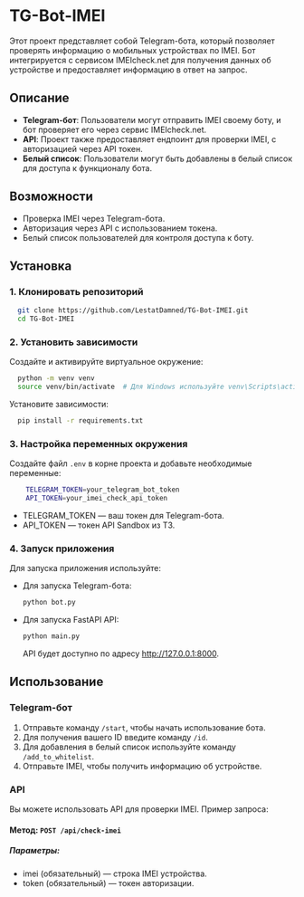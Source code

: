 # TG-Bot-IMEI

Этот проект представляет собой Telegram-бота, который позволяет проверять информацию о мобильных устройствах по IMEI.
Бот интегрируется с сервисом IMEIcheck.net для получения данных об устройстве и предоставляет информацию
в ответ на запрос.

## Описание

- **Telegram-бот**: Пользователи могут отправить IMEI своему боту, и бот проверяет его через сервис IMEIcheck.net.
- **API**: Проект также предоставляет ендпоинт для проверки IMEI, с авторизацией через API токен.
- **Белый список**: Пользователи могут быть добавлены в белый список для доступа к функционалу бота.

## Возможности

- Проверка IMEI через Telegram-бота.
- Авторизация через API с использованием токена.
- Белый список пользователей для контроля доступа к боту.

## Установка

### 1. Клонировать репозиторий

```bash
  git clone https://github.com/LestatDamned/TG-Bot-IMEI.git
  cd TG-Bot-IMEI
```
### 2. Установить зависимости

Создайте и активируйте виртуальное окружение:
```bash
  python -m venv venv
  source venv/bin/activate  # Для Windows используйте venv\Scripts\activate
```
Установите зависимости:
```bash
  pip install -r requirements.txt
```
### 3. Настройка переменных окружения

Создайте файл `.env` в корне проекта и добавьте необходимые переменные:

```bash
    TELEGRAM_TOKEN=your_telegram_bot_token
    API_TOKEN=your_imei_check_api_token
```

- TELEGRAM_TOKEN — ваш токен для Telegram-бота.
- API_TOKEN — токен API Sandbox из ТЗ.

### 4. Запуск приложения

Для запуска приложения используйте:

- Для запуска Telegram-бота:
    ```bash
    python bot.py
    ```

- Для запуска FastAPI API:

    ```bash
    python main.py
    ```
    API будет доступно по адресу http://127.0.0.1:8000.

## Использование
### Telegram-бот

1. Отправьте команду `/start`, чтобы начать использование бота.
2. Для получения вашего ID введите команду `/id`.
3. Для добавления в белый список используйте команду `/add_to_whitelist`.
4. Отправьте IMEI, чтобы получить информацию об устройстве.

### API

Вы можете использовать API для проверки IMEI. Пример запроса:
#### Метод: `POST /api/check-imei`

##### Параметры:

- imei (обязательный) — строка IMEI устройства.
- token (обязательный) — токен авторизации.